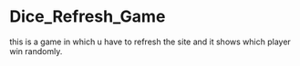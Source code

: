 # Dice_Refresh_Game
this is a game in which u have to refresh the site and it shows which player win randomly.

